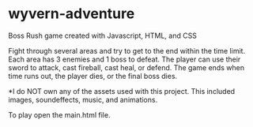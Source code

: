 # wyvern-adventure
Boss Rush game created with Javascript, HTML, and CSS

Fight through several areas and try to get to the end within the time limit.
Each area has 3 enemies and 1 boss to defeat. The player can use their sword to
attack, cast fireball, cast heal, or defend. The game ends when time runs out, 
the player dies, or the final boss dies.

*I do NOT own any of the assets used with this project. This included images,
soundeffects, music, and animations.

To play open the main.html file.
